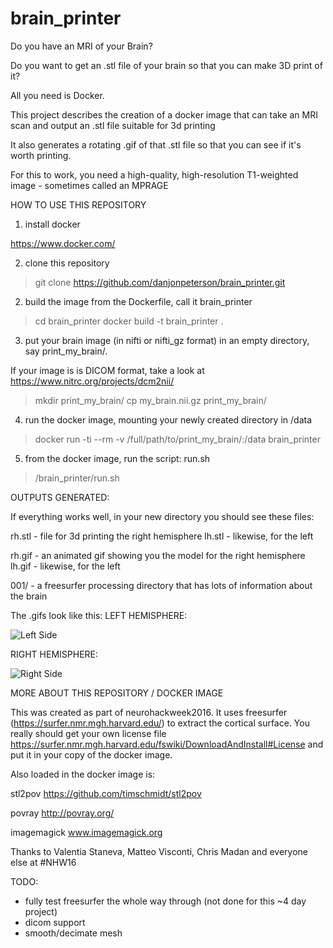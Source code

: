 # brain_printer

Do you have an MRI of your Brain? 

Do you want to get an .stl file of your brain so that you can make 3D print of it?

All you need is Docker.


This project describes the creation of a docker image that can take an MRI scan and output an .stl file suitable for 3d printing

It also generates a rotating .gif of that .stl file so that you can see if it's worth printing.

For this to work, you need a high-quality, high-resolution T1-weighted image - sometimes called an MPRAGE 


HOW TO USE THIS REPOSITORY

1) install docker

https://www.docker.com/

2) clone this repository

> git clone https://github.com/danjonpeterson/brain_printer.git

2) build the image from the Dockerfile, call it brain_printer

> cd brain_printer
> docker build -t brain_printer .

3) put your brain image (in nifti or nifti_gz format) in an empty directory, say print_my_brain/. 

If your image is is DICOM format, take a look at https://www.nitrc.org/projects/dcm2nii/

> mkdir print_my_brain/
> cp my_brain.nii.gz print_my_brain/

4) run the docker image, mounting your newly created directory in /data

> docker run -ti --rm -v /full/path/to/print_my_brain/:/data brain_printer

5) from the docker image, run the script: run.sh

> /brain_printer/run.sh


OUTPUTS GENERATED:

If everything works well, in your new directory you should see these files:

rh.stl - file for 3d printing the right hemisphere
lh.stl - likewise, for the left

rh.gif - an animated gif showing you the model for the right hemisphere
lh.gif - likewise, for the left

001/   - a freesurfer processing directory that has lots of information about the brain

The .gifs look like this:
LEFT HEMISPHERE:


![](https://danjonpeterson.github.io/lh.gif "Left Side")

RIGHT HEMISPHERE:


![](https://danjonpeterson.github.io/rh.gif "Right Side")

MORE ABOUT THIS REPOSITORY / DOCKER IMAGE

This was created as part of neurohackweek2016. It uses freesurfer (https://surfer.nmr.mgh.harvard.edu/) to extract the cortical surface. You really should get your own license file https://surfer.nmr.mgh.harvard.edu/fswiki/DownloadAndInstall#License and put it in your copy of the docker image.

Also loaded in the docker image is:

stl2pov https://github.com/timschmidt/stl2pov

povray http://povray.org/

imagemagick www.imagemagick.org

Thanks to Valentia Staneva, Matteo Visconti, Chris Madan and everyone else at #NHW16

TODO:
- fully test freesurfer the whole way through (not done for this ~4 day project)
- dicom support
- smooth/decimate mesh


